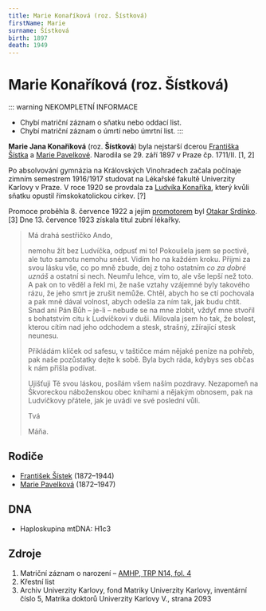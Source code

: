```yaml
---
title: Marie Konaříková (roz. Šístková)
firstName: Marie
surname: Šístková
birth: 1897
death: 1949
---
```


# Marie Konaříková (roz. Šístková)

::: warning NEKOMPLETNÍ INFORMACE
- Chybí matriční záznam o sňatku nebo oddací list.
- Chybí matriční záznam o úmrtí nebo úmrtní list.
:::

**Marie Jana Konaříková** (roz. **Šístková**) byla nejstarší dcerou [Františka Šístka](sistek-frantisek-1872.md) a [Marie Pavelkové](pavelkova-marie-1872.md). Narodila se 29. září 1897 v Praze čp. 1711/II. \[1, 2\]

<Photo src="Photo1500246.jpg" alt="Sestry Marie a Anna Šístkovy (nedatováno)" size="md" />

Po absolvování gymnázia na Královských Vinohradech začala počínaje zimním semestrem 1916/1917 studovat na Lékařské fakultě Univerzity Karlovy v Praze. V roce 1920 se provdala za [Ludvíka Konaříka](konarik-ludvik-1883.md), který kvůli sňatku opustil římskokatolickou církev. \[?\]

<Photo src="Photo1500316.jpg" alt="Ludvík a Marie Konaříkovi (1920)" size="lg" />

Promoce proběhla 8. července 1922 a jejím [promotorem](https://prirucka.ujc.cas.cz/?id=promotor_1) byl [Otakar Srdínko](https://cs.wikipedia.org/wiki/Otakar_Srd%C3%ADnko). [3] Dne 13. července 1923 získala titul zubní lékařky.

> Má drahá sestřičko Ando,
> 
> nemohu žít bez Ludvíčka, odpusť mi to! Pokoušela jsem se poctivě, ale tuto samotu nemohu snést. Vidím ho na každém kroku. Přijmi za svou lásku vše, co po mně zbude, dej z toho ostatním _co za dobré uznáš_ a ostatní si nech. Neumřu lehce, vím to, ale vše lepší než toto. A pak on to věděl a řekl mi, že naše vztahy vzájemné byly takového rázu, že jeho smrt je zrušit nemůže. Chtěl, abych ho se ctí pochovala a pak mně dával volnost, abych odešla za ním tak, jak budu chtít. Snad ani Pán Bůh – je-li – nebude se na mne zlobit, vždyť mne stvořil s bohatstvím citu k Ludvíčkovi v duši. Milovala jsem ho tak, že bolest, kterou cítím nad jeho odchodem a stesk, strašný, zžírající stesk neunesu.
> 
> Přikládám klíček od safesu, v taštičce mám nějaké peníze na pohřeb, pak naše pozůstatky dejte k sobě. Byla bych ráda, kdybys ses občas k nám přišla podívat.
> 
> Ujišťuji Tě svou láskou, posílám všem naším pozdravy. Nezapomeň na Škvoreckou náboženskou obec knihami a nějakým obnosem, pak na Ludvíčkovy přátele, jak je uvádí ve své poslední vůli.
> 
> Tvá
> 
> Máňa.


## Rodiče

- [František Šístek](sistek-frantisek-1872.md) (1872–1944)
- [Marie Pavelková](pavelkova-marie-1872.md) (1872–1947)


## DNA

- Haploskupina mtDNA: H1c3


## Zdroje

1. Matriční záznam o narození – [AMHP, TRP N14, fol. 4](http://katalog.ahmp.cz/pragapublica/permalink?xid=58F3966BE39B499492264DEEAFF872F4&scan=8#scan8)
2. Křestní list
3. Archiv Univerzity Karlovy, fond Matriky Univerzity Karlovy, inventární číslo 5, Matrika doktorů Univerzity Karlovy V., strana 2093

